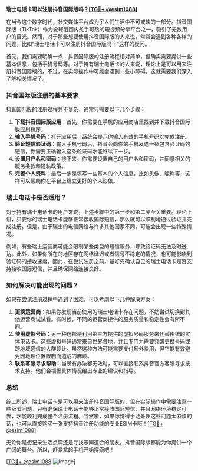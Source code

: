 **瑞士电话卡可以注册抖音国际版吗？[[TG💪+ @esim1088](https://t.me/s/esim1088)]**

在当今这个数字时代，社交媒体平台成为了人们生活中不可或缺的一部分。抖音国际版（TikTok）作为全球范围内炙手可热的短视频分享平台之一，吸引了无数用户的目光。然而，对于那些想要使用抖音国际版的人来说，常常会遇到各种各样的问题，比如“瑞士电话卡可以注册抖音国际版吗？”这样的疑问。

首先，我们需要明确一点：抖音国际版的注册流程相对简单，但确实需要提供一些基本信息，包括手机号码等。对于持有瑞士电话卡的人来说，理论上是可以用来注册抖音国际版的。不过，在实际操作中可能会遇到一些小障碍，这就需要我们深入了解相关情况了。

### 抖音国际版注册的基本要求

抖音国际版的注册过程并不复杂，通常只需要以下几个步骤：

1. **下载抖音国际版应用**：首先，你需要在手机的应用商店里找到并下载抖音国际版应用程序。
2. **输入手机号码**：打开应用后，系统会提示你输入有效的手机号码以完成注册。
3. **验证短信验证码**：输入手机号码后，抖音会向你的手机发送一条包含验证码的短信，你需要正确输入这条验证码才能继续下一步。
4. **设置用户名和密码**：接下来，你需要设置自己的用户名和密码，并同意相关的服务条款和隐私政策。
5. **完善个人资料**：最后一步是填写一些基本的个人信息，比如头像、昵称等，这样可以帮助你在平台上建立更好的个人形象。

### 瑞士电话卡是否适用？

对于持有瑞士电话卡的用户来说，上述步骤中的第一步和第二步至关重要。理论上讲，只要你的瑞士电话卡能够正常接收国际短信，那么就可以顺利地通过验证并完成注册。但是，由于瑞士的电信网络与许多其他国家不同，可能会出现一些特殊情况。

例如，有些瑞士运营商可能会限制某些类型的短信服务，导致验证码无法及时送达。此外，如果你所在的地区存在网络延迟或者信号不稳定的情况，也可能影响到验证码的接收速度。因此，在尝试注册之前，最好先确认自己的瑞士电话卡是否支持接收国际短信，并且确保网络连接良好。

### 如何解决可能出现的问题？

如果在尝试注册过程中遇到了困难，可以考虑以下几种解决方案：

1. **更换运营商**：如果你发现当前使用的瑞士电话卡存在问题，不妨尝试切换到其他运营商试试看。有时候，不同的运营商提供的服务质量和稳定性会有所不同。
2. **使用虚拟号码**：另一种选择是利用第三方提供的虚拟号码服务来代替传统的实体电话卡。这些虚拟号码通常来自世界各地，并且专门为需要频繁更换号码或跨地域通信的人群设计。虽然这种方法可能需要支付额外费用，但它能有效避免因地理位置限制而造成的麻烦。
3. **联系客服寻求帮助**：当所有办法都无效时，可以直接联系抖音官方客服寻求技术支持。他们会根据具体情况给出专业的建议和指导。

### 总结

综上所述，瑞士电话卡是可以用来注册抖音国际版的，但在实际操作中需要注意一些细节问题。只有确保瑞士电话卡能够正常接收国际短信，并且网络环境稳定可靠，才能顺利完成整个注册流程。当然啦，如果你觉得手动处理这些问题太麻烦的话，也可以直接购买一张支持抖音注册功能的专业ESIM卡哦！[[TG💪+ @esim1088](https://t.me/s/esim1088)]

无论你是想记录生活点滴还是寻找志同道合的朋友，抖音国际版都能为你提供一个广阔的舞台。所以，赶紧拿起手机开始探索吧！

[[TG💪+ @esim1088](https://t.me/s/esim1088) ![Image](https://i.postimg.cc/4NQfJmqS/Snipaste-2025-05-13-00-14-12.png)]
